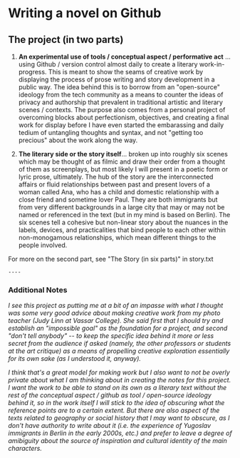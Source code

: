 # Writing a novel on Github

## The project (in two parts)
1. **An experimental use of tools / conceptual aspect / performative act** ... using Github / version control almost daily to create a literary work-in-progress. This is meant to show the seams of creative work by displaying the process of prose writing and story development in a public way. The idea behind this is to borrow from an "open-source" ideology from the tech community as a means to counter the ideas of privacy and authorship that prevalent in traditional artistic and literary scenes / contexts. The purpose also comes from a personal project of overcoming blocks about perfectionism, objectives, and creating a final work for display before I have even started the embarassing and daily tedium of untangling thoughts and syntax, and not "getting too precious" about the work along the way.

2. **The literary side or the story itself**... broken up into roughly six scenes which may be thought of as filmic and draw their order from a thought of them as screenplays, but most likely I will present in a poetic form or lyric prose, ultimately. The hub of the story are the interconnected affairs or fluid relationships between past and present lovers of a woman called Ana, who has a child and domestic relationship with a close friend and sometime lover Paul. They are both immigrants but from very different backgrounds in a large city that may or may not be named or referenced in the text (but in my mind is based on Berlin). The six scenes tell a cohesive but non-linear story about the nuances in the labels, devices, and practicalities that bind people to each other within non-monogamous relationships, which mean different things to the people involved.

For more on the second part, see "The Story (in six parts)" in story.txt
 
    ----
    
  ### Additional  Notes
    
 *I see this project as putting me at a bit of an impasse with what I thought was some very good advice about making creative work from my photo teacher (Judy Linn at Vassar College). She said first that I should try and establish an "impossible goal" as the foundation for a project, and second "don't tell anybody" -- to keep the specific idea behind it more or less secret from the audience if asked (namely, the other professors or students at the art critique) as a means of propelling creative exploration essentially for its own sake (as I understood it, anyway).* 

*I think that's a great model for making work but I also want to not be overly private about what I am thinking about in creating the notes for this project. I want the work to be able to stand on its own as a literary text without the rest of the conceptual aspect / github as tool / open-source ideology behind it, so in the work itself I will stick to the idea of obscuring what the reference points are to a certain extent. But there are also aspect of the texts related to geography or social history that I may want to obscure, as I don't have authority to write about it (i.e. the experience of Yugoslav immigrants in Berlin in the early 2000s, etc.) and prefer to leave a degree of amibiguity about the source of inspiration and cultural identity of the main characters.*
			
